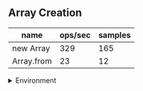 ## Array Creation

|name|ops/sec|samples|
|-|-|-|
|new Array|329|165|
|Array.from|23|12|


<details>
<summary>Environment</summary>

* __Machine:__ linux x64 | 4 vCPUs | 7.6GB Mem
* __Run:__ Mon Sep 30 2024 21:03:22 GMT+0000 (Coordinated Universal Time)
</details>

<!--
{"environment":{"platform":"linux","arch":"x64","cpus":4,"totalMemory":7.597888946533203},"benchmarks":[{"name":"new Array","opsSec":329.62362651378504,"samples":165},{"name":"Array.from","opsSec":23.954842869435886,"samples":12}]}-->
